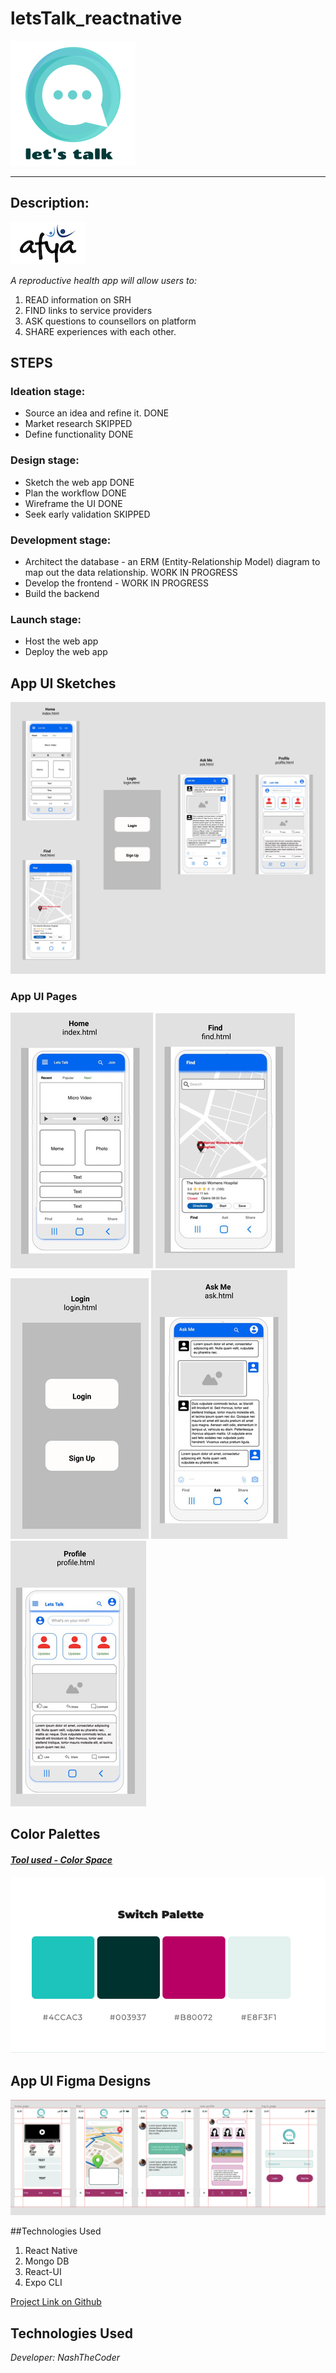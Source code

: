 # letsTalk_reactnative


![Let's Talk](assets/lets_talk_logo.png)

___

## Description: 
![afya](assets/afya_logo.png)

*A reproductive health app will allow users to:*
1. READ information on SRH 
2. FIND links to service providers
3. ASK questions to counsellors on platform
4. SHARE experiences with each other.

## STEPS

### Ideation stage:
* Source an idea and refine it. DONE
* Market research SKIPPED
* Define functionality DONE

### Design stage:
* Sketch the web app DONE
* Plan the workflow DONE
* Wireframe the UI DONE
* Seek early validation SKIPPED

### Development stage: 
* Architect the database - an ERM (Entity-Relationship Model) 
diagram to map out the data relationship. WORK IN PROGRESS 
* Develop the frontend - WORK IN PROGRESS 
* Build the backend

### Launch stage:
* Host the web app
* Deploy the web app

## App UI Sketches
![App UI Overview](assets/lets_talk_ui.png)

### App UI Pages
![Homepage](assets/home_page.jpg)
![Find page](assets/find_page.jpg)
![Login/SignUp page ](assets/login_page.jpg)
![Ask me page](assets/ask_me.jpg)
![User profile page](assets/user_profile.jpg)

## Color Palettes 
#### *[Tool used - Color Space](https://mycolor.space/)*
![App Colors - Lets Talk](assets/lt_colors_scheme2.png)


## App UI Figma Designs 
![Final UI](assets/letstalk_final_UI.png)

##Technologies Used
1. React Native 
2. Mongo DB
3. React-UI
4. Expo CLI

[Project Link on Github](https://github.com/users/nashthecoder/projects/2)
## Technologies Used


*Developer: NashTheCoder*